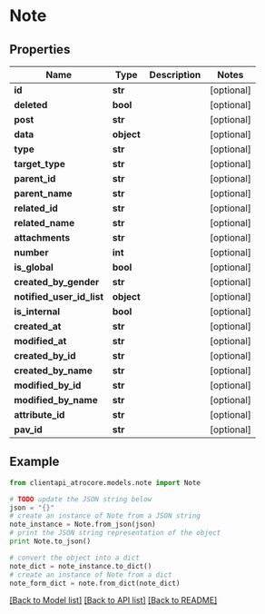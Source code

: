 # Note


## Properties
Name | Type | Description | Notes
------------ | ------------- | ------------- | -------------
**id** | **str** |  | [optional] 
**deleted** | **bool** |  | [optional] 
**post** | **str** |  | [optional] 
**data** | **object** |  | [optional] 
**type** | **str** |  | [optional] 
**target_type** | **str** |  | [optional] 
**parent_id** | **str** |  | [optional] 
**parent_name** | **str** |  | [optional] 
**related_id** | **str** |  | [optional] 
**related_name** | **str** |  | [optional] 
**attachments** | **str** |  | [optional] 
**number** | **int** |  | [optional] 
**is_global** | **bool** |  | [optional] 
**created_by_gender** | **str** |  | [optional] 
**notified_user_id_list** | **object** |  | [optional] 
**is_internal** | **bool** |  | [optional] 
**created_at** | **str** |  | [optional] 
**modified_at** | **str** |  | [optional] 
**created_by_id** | **str** |  | [optional] 
**created_by_name** | **str** |  | [optional] 
**modified_by_id** | **str** |  | [optional] 
**modified_by_name** | **str** |  | [optional] 
**attribute_id** | **str** |  | [optional] 
**pav_id** | **str** |  | [optional] 

## Example

```python
from clientapi_atrocore.models.note import Note

# TODO update the JSON string below
json = "{}"
# create an instance of Note from a JSON string
note_instance = Note.from_json(json)
# print the JSON string representation of the object
print Note.to_json()

# convert the object into a dict
note_dict = note_instance.to_dict()
# create an instance of Note from a dict
note_form_dict = note.from_dict(note_dict)
```
[[Back to Model list]](../README.md#documentation-for-models) [[Back to API list]](../README.md#documentation-for-api-endpoints) [[Back to README]](../README.md)


